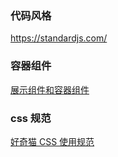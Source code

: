 ### 代码风格

https://standardjs.com/

### 容器组件

[展示组件和容器组件](http://haoduoshipin.com/v/236.html)

### css 规范

[好奇猫 CSS 使用规范](https://github.com/happypeter/onestep/wiki/CSS-%E4%BD%BF%E7%94%A8%E8%A7%84%E8%8C%83)
